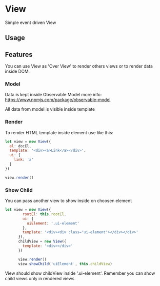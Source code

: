 # View
Simple event driven View

## Usage


## Features

You can use View as 'Over View' to render others views or to render data inside DOM.

### Model

Data is kept inside Observable Model more info: https://www.npmjs.com/package/observable-model

All data from model is visible inside template

### Render

To render HTML template inside element use like this:
```js
let view = new View({
  el: docEl,
  template: '<div><a>Link</a></div>',
  ui: {
    link: 'a'
  }
})

view.render()
```

### Show Child

You can pass another view to show inside on choosen element

```js
let view = new View({
        rootEl: this.rootEl,
        ui: {
          uiElement: '.ui-element'
        },
        template: '<div><div class="ui-element"></div></div>'
      }),
      childView = new View({
        template: '<div></div>'
      })

      view.render()
      view.showChild('uiElement', this.childView)
```

View should show childView inside '.ui-element'. Remember you can show child views only in rendered views.
